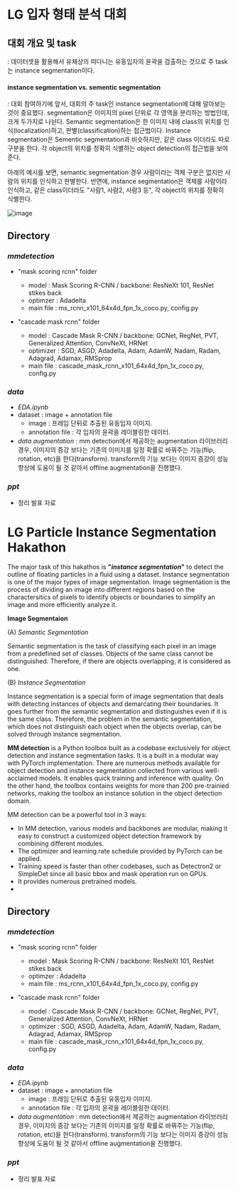 # LG 입자 형태 분석 대회

## 대회 개요 및 task
: 데이터셋을 활용해서 유체상의 떠다니는 유동입자의 윤곽을 검출하는 것으로 주 task는 instance segmentation이다. 

#### instance segmentation vs. sementic segmentation
: 대회 참여하기에 앞서, 대회의 주 task인 instance segmentation에 대해 알아보는 것이 중요했다. segmentation은 이미지의 pixel 단위로 각 영역을 분리하는 방법인데, 크게 두가지로 나뉜다. Semantic segmentation은 한 이미지 내에 class의 위치를 인식(localization)하고, 판별(classification)하는 접근법이다. Instance segmentation은 Sementic segmentation과 비슷하지만, 같은 class 이더라도 따로 구분을 한다. 각 object의 위치를 정확히 식별하는 object detection의 접근법을 보여준다.

  아래의 예시를 보면, semantic segmentation 경우 사람이라는 객체 구분은 없지만 사람의 위치를 인식하고 판별한다. 반면에, instance segmentation은 객체를 사람이라 인식하고, 같은 class이더라도 "사람1, 사람2, 사람3 등", 각 object의 위치를 정확히 식별한다. 
 
![image](https://user-images.githubusercontent.com/106142512/184824975-ac292126-28ad-43d9-8abd-a4c98f541e8c.png)

#### 

## Directory

### _mmdetection_
 - "mask scoring rcnn" folder 
    - model : Mask Scoring R-CNN /  backbone: ResNeXt 101, ResNet stikes back
    - optimzer : Adadelta
    - main file : ms_rcnn_x101_64x4d_fpn_1x_coco.py, config.py 
    
 - "cascade mask rcnn" folder    
    - model : Cascade Mask R-CNN / backbone: GCNet, RegNet, PVT, Generalized Attention, ConvNeXt, HRNet
    - optimizer : SGD, ASGD, Adadelta, Adam, AdamW, Nadam, Radam, Adagrad, Adamax, RMSprop
    - main file : cascade_mask_rcnn_x101_64x4d_fpn_1x_coco.py, config.py

### _data_
- _EDA.ipynb_
- dataset : image + annotation file
  - image : 프레임 단뒤로 추출된 유동입자 이미지.
  - annotation file : 각 입자의 윤곽을 레이블링한 데이터.
- _data augmentation_ : mm detection에서 제공하는 augmentation 라이브러리 경우, 이미지의 증강 보다는 기존의 이미지를 일정 확률로 바꿔주는 기능(flip, rotation, etc)을 한다(transform). transform의 기능 보다는 이미지 증강이 성능 향상에 도움이 될 것 같아서 offline augmentation을 진행했다. 
 
### _ppt_
- 정리 발표 자료


# LG Particle Instance Segmentation Hakathon

The major task of this hakathos is **"_instance segmentation_"** to detect the outline of floating particles in a fluid using a dataset. 
Instance segmentation is one of the major types of image segmentation. Image segmentation is the process of dividing an image into different regions based on the charactersitics of pixels to identify objects or boundaries to simplify an image and more efficiently analyze it. 

__Image Segmentaion__

(A) _Semantic Segmentation_

Semantic segmentation is the task of classifying each pixel in an image from a predefined set of classes. Objects of the same class cannot be distinguished.        Therefore, if there are objects overlapping, it is considered as one.  
    
(B) _Instance Segmentation_

Instance segmentation is a special form of image segmentation that deals with detecting instances of objects and demarcating their boundaries.
It goes further from the semantic segmentation and distinguishes even if it is the same class. Therefore, the problem in the semantic segmentation, which does       not distinguish each object when the objects overlap, can be solved through instance segmentation. 

__MM detection__ is a Python toolbox built as a codebase exclusively for object detection and instance segmentation tasks.
It is a built in a modular way with PyTorch implementation. 
There are numerous methods available for object detection and instance segmentation collected from various well-acclaimed models.
It enables quick training and inference with quality. 
On the other hand, the toolbox contains weights for more than 200 pre-trainied networks, making the toolbox an instance solution in the object detection domain.

MM detection can be a powerful tool in 3 ways:
- In MM detection, various models and backbones are modular, making it easy to construct a customized object detection framework by combining different modules. 
- The optimizer and learning rate schedule provided by PyTorch can be applied.
- Training speed is faster than other codebases, such as Detectron2 or SimpleDet since all basic bbox and mask operation run on GPUs.
- It provides numerous pretrained models. 
- 
#### 

## Directory

### _mmdetection_
 - "mask scoring rcnn" folder 
    - model : Mask Scoring R-CNN /  backbone: ResNeXt 101, ResNet stikes back
    - optimzer : Adadelta
    - main file : ms_rcnn_x101_64x4d_fpn_1x_coco.py, config.py 
    
 - "cascade mask rcnn" folder    
    - model : Cascade Mask R-CNN / backbone: GCNet, RegNet, PVT, Generalized Attention, ConvNeXt, HRNet
    - optimizer : SGD, ASGD, Adadelta, Adam, AdamW, Nadam, Radam, Adagrad, Adamax, RMSprop
    - main file : cascade_mask_rcnn_x101_64x4d_fpn_1x_coco.py, config.py

### _data_
- _EDA.ipynb_
- dataset : image + annotation file
  - image : 프레임 단뒤로 추출된 유동입자 이미지.
  - annotation file : 각 입자의 윤곽을 레이블링한 데이터.
- _data augmentation_ : mm detection에서 제공하는 augmentation 라이브러리 경우, 이미지의 증강 보다는 기존의 이미지를 일정 확률로 바꿔주는 기능(flip, rotation, etc)을 한다(transform). transform의 기능 보다는 이미지 증강이 성능 향상에 도움이 될 것 같아서 offline augmentation을 진행했다. 

### _ppt_
- 정리 발표 자료


